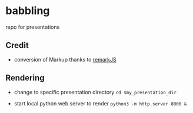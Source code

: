 # babbling
repo for presentations

## Credit 
- conversion of Markup thanks to [remarkJS](https://github.com/gnab/remark)

## Rendering

* change to specific presentation directory
`cd $my_presentation_dir` 

* start local python web server to render
`python3 -m http.server 8000 &`

